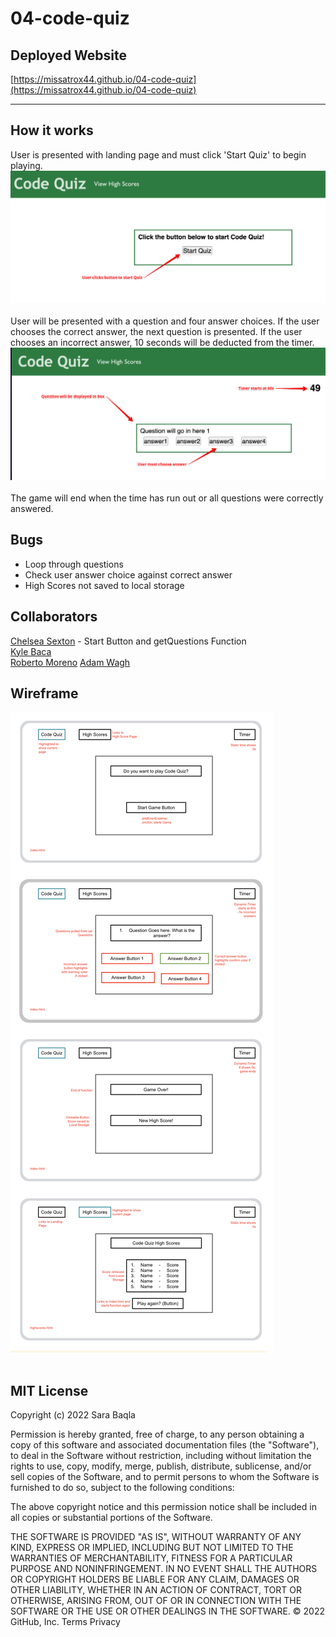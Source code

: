 # 04-code-quiz 

## Deployed Website

[https://missatrox44.github.io/04-code-quiz](https://missatrox44.github.io/04-code-quiz)

---
## How it works
User is presented with landing page and must click 'Start Quiz' to begin playing.
![Step-1 Screenshot](./assets/images/quiz-step-1.png)<br><br>
User will be presented with a question and four answer choices. If the user chooses the correct answer, the next question is presented. If the user chooses an incorrect answer, 10 seconds will be deducted from the timer. 
![Step-2 Screenshot](./assets/images/quiz-step-2.png)<br><br>
The game will end when the time has run out or all questions were correctly answered.

## Bugs
* Loop through questions
* Check user answer choice against correct answer
* High Scores not saved to local storage

## Collaborators
[Chelsea Sexton](https://github.com/chelsea314) - Start Button and getQuestions Function<br>
[Kyle Baca](https://github.com/kyle-david1)<br>
[Roberto Moreno](https://github.com/rmoreno162303)
[Adam Wagh]()

## Wireframe
![Wireframe](./assets/images/wireframe.png)<br><br>

## MIT License

Copyright (c) 2022 Sara Baqla

Permission is hereby granted, free of charge, to any person obtaining a copy
of this software and associated documentation files (the "Software"), to deal
in the Software without restriction, including without limitation the rights
to use, copy, modify, merge, publish, distribute, sublicense, and/or sell
copies of the Software, and to permit persons to whom the Software is
furnished to do so, subject to the following conditions:

The above copyright notice and this permission notice shall be included in all
copies or substantial portions of the Software.

THE SOFTWARE IS PROVIDED "AS IS", WITHOUT WARRANTY OF ANY KIND, EXPRESS OR
IMPLIED, INCLUDING BUT NOT LIMITED TO THE WARRANTIES OF MERCHANTABILITY,
FITNESS FOR A PARTICULAR PURPOSE AND NONINFRINGEMENT. IN NO EVENT SHALL THE
AUTHORS OR COPYRIGHT HOLDERS BE LIABLE FOR ANY CLAIM, DAMAGES OR OTHER
LIABILITY, WHETHER IN AN ACTION OF CONTRACT, TORT OR OTHERWISE, ARISING FROM,
OUT OF OR IN CONNECTION WITH THE SOFTWARE OR THE USE OR OTHER DEALINGS IN THE
SOFTWARE.
© 2022 GitHub, Inc.
Terms
Privacy
